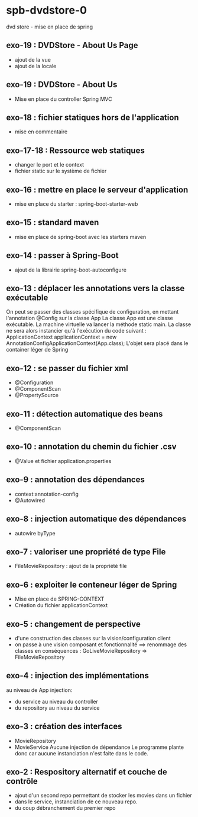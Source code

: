 # spb-dvdstore-0
dvd store - mise en place de spring

## exo-19 : DVDStore - About Us Page
- ajout de la vue
- ajout de la locale

## exo-19 : DVDStore - About Us
- Mise en place du controller Spring MVC

## exo-18 : fichier statiques hors de l'application
- mise en commentaire

## exo-17-18 : Ressource web statiques
- changer le port et le context
- fichier static sur le système de fichier

## exo-16 : mettre en place le serveur d'application
- mise en place du starter : spring-boot-starter-web

## exo-15 : standard maven
- mise en place de spring-boot avec les starters maven

## exo-14 : passer à Spring-Boot
- ajout de la librairie spring-boot-autoconfigure

## exo-13 : déplacer les annotations vers la classe exécutable
On peut se passer des classes spécifique de configuration,
en mettant l'annotation @Config sur la classe App
La classe App est une classe exécutable.
La machine virtuelle va lancer la méthode static main.
La classe ne sera alors instancier qu'à l'exécution du code suivant :
ApplicationContext applicationContext = new AnnotationConfigApplicationContext(App.class);
L'objet sera placé dans le container léger de Spring

## exo-12 : se passer du fichier xml
- @Configuration
- @ComponentScan
- @PropertySource

## exo-11 : détection automatique des beans
- @ComponentScan

## exo-10 : annotation du chemin du fichier .csv
- @Value et fichier application.properties

## exo-9 : annotation des dépendances
- context:annotation-config
- @Autowired

## exo-8 : injection automatique des dépendances
- autowire byType

## exo-7 : valoriser une propriété de type File
- FileMovieRepository : ajout de la propriété file

## exo-6 : exploiter le conteneur léger de Spring
- Mise en place de SPRING-CONTEXT
- Création du fichier applicationContext

## exo-5 : changement de perspective
- d'une construction des classes sur la vision/configuration client
- on passe à une vision composant et fonctionnalité
==> renommage des classes en conséquences : 
GoLiveMovieRepository => FileMovieRepository

## exo-4 : injection des implémentations
au niveau de App injection:
- du service au niveau du controller
- du repository au niveau du service

## exo-3 : création des interfaces
- MovieRepository
- MovieService
Aucune injection de dépendance
Le programme plante donc car aucune instanciation n'est faite dans le code.

## exo-2 : Respository alternatif et couche de contrôle
- ajout d'un second repo permettant de stocker les movies dans un fichier
- dans le service, instanciation de ce nouveau repo.
- du coup débranchement du premier repo